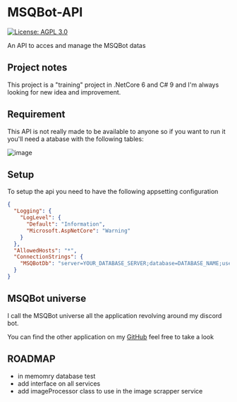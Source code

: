 # MSQBot-API
[![License: AGPL 3.0](https://img.shields.io/badge/License-AGPL%203.0-brightgreen)](../master/LICENSE)

An API to acces and manage the MSQBot datas 

## Project notes
This project is a "training" project in .NetCore 6 and C# 9 and I'm always looking for new idea and improvement.

## Requirement 
This API is not really made to be available to anyone so if you want to run it you'll need a atabase with the following tables:

![image](https://user-images.githubusercontent.com/34239560/147969558-99025289-8097-4605-9917-2b1d873925be.png)


## Setup
To setup the api you need to have the following appsetting configuration
```json
{
  "Logging": {
    "LogLevel": {
      "Default": "Information",
      "Microsoft.AspNetCore": "Warning"
    }
  },
  "AllowedHosts": "*",
  "ConnectionStrings": {
    "MSQBotDb": "server=YOUR_DATABASE_SERVER;database=DATABASE_NAME;user=DATABASE_USER;password=DATABASE_PASSWORD;"
  }
}
```

## MSQBot universe

I call the MSQBot universe all the application revolving around my discord bot. 

You can find the other application on my [GitHub](https://github.com/MaximeMohandi) feel free to take a look


## ROADMAP

- in memomry database test
- add interface on all services 
- add imageProcessor class to use in the image scrapper service 
